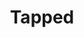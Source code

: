 ---
title: Tapped
url: 'https://www.imdb.com/title/tt1344784/'
categories:
  - 49f0ae64-b03a-4d50-bbdc-edd765ef4500
description: >-
  Examines the role of the bottled water industry and its effects on our health,
  climate change, pollution, and our reliance on oil.
image: null
blueprint: action

---